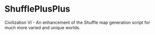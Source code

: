 # ShufflePlusPlus
Civilization VI - An enhancement of the Shuffle map generation script for much more varied and unique worlds.
